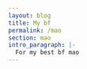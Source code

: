 ```yaml
---
layout: blog
title: My bf
permalink: /mao
section: mao
intro_paragraph: |-
  For my best bf mao
---
```

